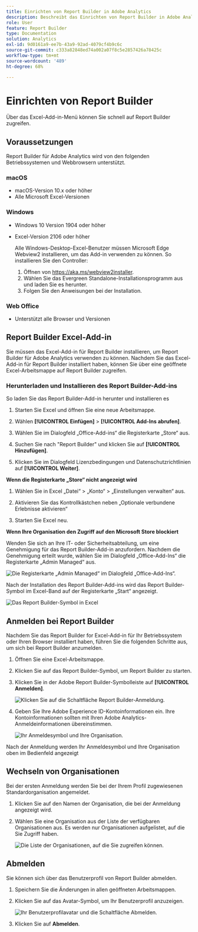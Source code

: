 ```yaml
---
title: Einrichten von Report Builder in Adobe Analytics
description: Beschreibt das Einrichten von Report Builder in Adobe Analytics
role: User
feature: Report Builder
type: Documentation
solution: Analytics
exl-id: 9d0161a9-ee7b-43a9-92ad-4079cf4b9c6c
source-git-commit: c333a82848ed74a002a07f8c5e2857426a78425c
workflow-type: tm+mt
source-wordcount: '489'
ht-degree: 68%

---
```


# Einrichten von Report Builder

Über das Excel-Add-in-Menü können Sie schnell auf Report Builder zugreifen.

## Voraussetzungen

Report Builder für Adobe Analytics wird von den folgenden Betriebssystemen und Webbrowsern unterstützt.

### macOS

- macOS-Version 10.x oder höher
- Alle Microsoft Excel-Versionen

### Windows

- Windows 10 Version 1904 oder höher
- Excel-Version 2106 oder höher

  Alle Windows-Desktop-Excel-Benutzer müssen Microsoft Edge Webview2 installieren, um das Add-in verwenden zu können. So installieren Sie den Controller:

   1. Öffnen von <https://aka.ms/webview2installer>.
   1. Wählen Sie das Evergreen Standalone-Installationsprogramm aus und laden Sie es herunter.
   1. Folgen Sie den Anweisungen bei der Installation.

### Web Office

- Unterstützt alle Browser und Versionen


## Report Builder Excel-Add-in

Sie müssen das Excel-Add-in für Report Builder installieren, um Report Builder für Adobe Analytics verwenden zu können. Nachdem Sie das Excel-Add-in für Report Builder installiert haben, können Sie über eine geöffnete Excel-Arbeitsmappe auf Report Builder zugreifen.

### Herunterladen und Installieren des Report Builder-Add-ins

So laden Sie das Report Builder-Add-in herunter und installieren es

1. Starten Sie Excel und öffnen Sie eine neue Arbeitsmappe.

1. Wählen **[!UICONTROL Einfügen]** > **[!UICONTROL Add-Ins abrufen]**.

1. Wählen Sie im Dialogfeld „Office-Add-ins“ die Registerkarte „Store“ aus.

1. Suchen Sie nach &quot;Report Builder&quot; und klicken Sie auf **[!UICONTROL Hinzufügen]**.

1. Klicken Sie im Dialogfeld Lizenzbedingungen und Datenschutzrichtlinien auf **[!UICONTROL Weiter]**.

**Wenn die Registerkarte „Store“ nicht angezeigt wird**

1. Wählen Sie in Excel „Datei“ > „Konto“ > „Einstellungen verwalten“ aus.

1. Aktivieren Sie das Kontrollkästchen neben „Optionale verbundene Erlebnisse aktivieren“

1. Starten Sie Excel neu.

**Wenn Ihre Organisation den Zugriff auf den Microsoft Store blockiert**

Wenden Sie sich an Ihre IT- oder Sicherheitsabteilung, um eine Genehmigung für das Report Builder-Add-in anzufordern. Nachdem die Genehmigung erteilt wurde, wählen Sie im Dialogfeld „Office-Add-Ins“ die Registerkarte „Admin Managed“ aus.

![Die Registerkarte „Admin Managed“ im Dialogfeld „Office-Add-Ins“.](./assets/image1.png)

Nach der Installation des Report Builder-Add-ins wird das Report Builder-Symbol im Excel-Band auf der Registerkarte „Start“ angezeigt.

![Das Report Builder-Symbol in Excel](./assets/rb_app_icon.png)

## Anmelden bei Report Builder

Nachdem Sie das Report Builder for Excel-Add-in für Ihr Betriebssystem oder Ihren Browser installiert haben, führen Sie die folgenden Schritte aus, um sich bei Report Builder anzumelden.

1. Öffnen Sie eine Excel-Arbeitsmappe.

1. Klicken Sie auf das Report Builder-Symbol, um Report Builder zu starten.

1. Klicken Sie in der Adobe Report Builder-Symbolleiste auf **[!UICONTROL Anmelden]**.

   ![Klicken Sie auf die Schaltfläche Report Builder-Anmeldung.](./assets/rb_login.png)

1. Geben Sie Ihre Adobe Experience ID-Kontoinformationen ein. Ihre Kontoinformationen sollten mit Ihren Adobe Analytics-Anmeldeinformationen übereinstimmen.

   ![Ihr Anmeldesymbol und Ihre Organisation.](./assets/image4.png)

Nach der Anmeldung werden Ihr Anmeldesymbol und Ihre Organisation oben im Bedienfeld angezeigt

## Wechseln von Organisationen

Bei der ersten Anmeldung werden Sie bei der Ihrem Profil zugewiesenen Standardorganisation angemeldet.

1. Klicken Sie auf den Namen der Organisation, die bei der Anmeldung angezeigt wird.

1. Wählen Sie eine Organisation aus der Liste der verfügbaren Organisationen aus. Es werden nur Organisationen aufgelistet, auf die Sie Zugriff haben.

   ![Die Liste der Organisationen, auf die Sie zugreifen können.](./assets/image5.png)

## Abmelden

Sie können sich über das Benutzerprofil von Report Builder abmelden.

1. Speichern Sie die Änderungen in allen geöffneten Arbeitsmappen.

1. Klicken Sie auf das Avatar-Symbol, um Ihr Benutzerprofil anzuzeigen.

   ![Ihr Benutzerprofilavatar und die Schaltfläche Abmelden.](./assets/image6.png)

1. Klicken Sie auf **Abmelden**.
